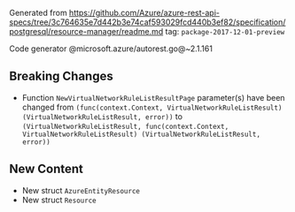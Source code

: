 Generated from https://github.com/Azure/azure-rest-api-specs/tree/3c764635e7d442b3e74caf593029fcd440b3ef82/specification/postgresql/resource-manager/readme.md tag: `package-2017-12-01-preview`

Code generator @microsoft.azure/autorest.go@~2.1.161

## Breaking Changes

- Function `NewVirtualNetworkRuleListResultPage` parameter(s) have been changed from `(func(context.Context, VirtualNetworkRuleListResult) (VirtualNetworkRuleListResult, error))` to `(VirtualNetworkRuleListResult, func(context.Context, VirtualNetworkRuleListResult) (VirtualNetworkRuleListResult, error))`

## New Content

- New struct `AzureEntityResource`
- New struct `Resource`
